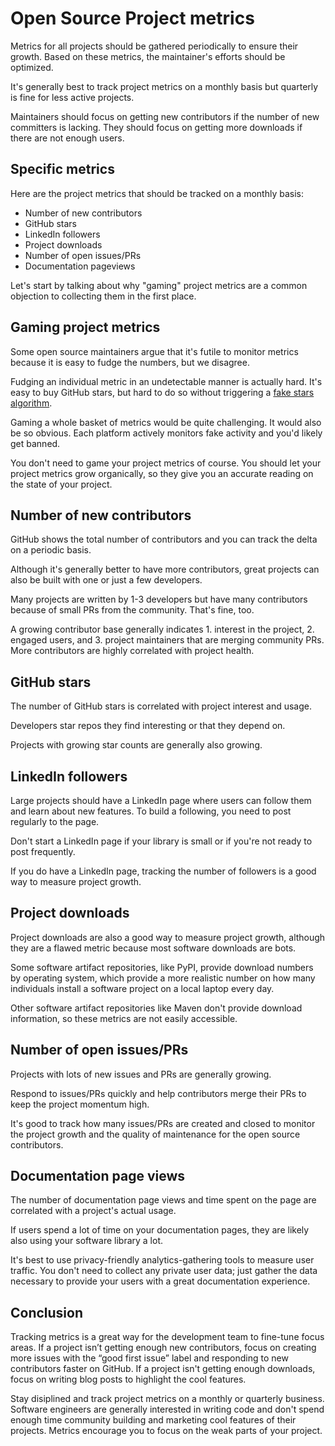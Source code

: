 # Open Source Project metrics

Metrics for all projects should be gathered periodically to ensure their growth. Based on these metrics, the maintainer's efforts should be optimized.

It's generally best to track project metrics on a monthly basis but quarterly is fine for less active projects.

Maintainers should focus on getting new contributors if the number of new committers is lacking.  They should focus on getting more downloads if there are not enough users.

## Specific metrics

Here are the project metrics that should be tracked on a monthly basis:

* Number of new contributors
* GitHub stars
* LinkedIn followers
* Project downloads
* Number of open issues/PRs
* Documentation pageviews

Let's start by talking about why "gaming" project metrics are a common objection to collecting them in the first place.

## Gaming project metrics

Some open source maintainers argue that it's futile to monitor metrics because it is easy to fudge the numbers, but we disagree.

Fudging an individual metric in an undetectable manner is actually hard.  It's easy to buy GitHub stars, but hard to do so without triggering a [fake stars algorithm](https://dagster.io/blog/fake-stars).

Gaming a whole basket of metrics would be quite challenging.  It would also be so obvious.  Each platform actively monitors fake activity and you'd likely get banned.

You don't need to game your project metrics of course.  You should let your project metrics grow organically, so they give you an accurate reading on the state of your project.

## Number of new contributors

GitHub shows the total number of contributors and you can track the delta on a periodic basis.

Although it's generally better to have more contributors, great projects can also be built with one or just a few developers.

Many projects are written by 1-3 developers but have many contributors because of small PRs from the community. That's fine, too.

A growing contributor base generally indicates 1. interest in the project, 2. engaged users, and 3. project maintainers that are merging community PRs.  More contributors are highly correlated with project health.

## GitHub stars

The number of GitHub stars is correlated with project interest and usage.

Developers star repos they find interesting or that they depend on.

Projects with growing star counts are generally also growing.

## LinkedIn followers

Large projects should have a LinkedIn page where users can follow them and learn about new features. To build a following, you need to post regularly to the page.

Don't start a LinkedIn page if your library is small or if you're not ready to post frequently.

If you do have a LinkedIn page, tracking the number of followers is a good way to measure project growth.

## Project downloads

Project downloads are also a good way to measure project growth, although they are a flawed metric because most software downloads are bots.

Some software artifact repositories, like PyPI, provide download numbers by operating system, which provide a more realistic number on how many individuals install a software project on a local laptop every day.

Other software artifact repositories like Maven don't provide download information, so these metrics are not easily accessible.

## Number of open issues/PRs

Projects with lots of new issues and PRs are generally growing.

Respond to issues/PRs quickly and help contributors merge their PRs to keep the project momentum high.

It's good to track how many issues/PRs are created and closed to monitor the project growth and the quality of maintenance for the open source contributors.

## Documentation page views

The number of documentation page views and time spent on the page are correlated with a project's actual usage.

If users spend a lot of time on your documentation pages, they are likely also using your software library a lot.

It's best to use privacy-friendly analytics-gathering tools to measure user traffic. You don't need to collect any private user data; just gather the data necessary to provide your users with a great documentation experience.

## Conclusion

Tracking metrics is a great way for the development team to fine-tune focus areas. If a project isn’t getting enough new contributors, focus on creating more issues with the “good first issue” label and responding to new contributors faster on GitHub.  If a project isn't getting enough downloads, focus on writing blog posts to highlight the cool features.

Stay disiplined and track project metrics on a monthly or quarterly business.  Software engineers are generally interested in writing code and don't spend enough time community building and marketing cool features of their projects.  Metrics encourage you to focus on the weak parts of your project.

